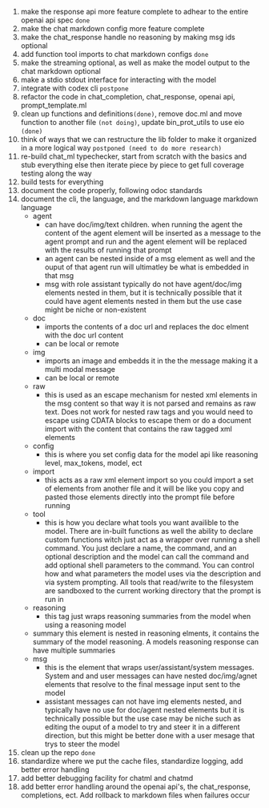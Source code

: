 1. make the response api more feature complete to adhear to the entire openai api spec ```done```
2. make the chat markdown config more feature complete
3. make the chat_response handle no reasoning by making msg ids optional
4. add function tool imports to chat markdown configs ```done```
5. make the streaming optional, as well as make the model output to the chat markdown optional
6. make a stdio stdout interface for interacting with the model
7. integrate with codex cli ```postpone```
8. refactor the code in chat_completion, chat_response, openai api, prompt_template.ml
9. clean up functions and definitions```(done)```, remove doc.ml and move function to another file ```(not doing)```, update bin_prot_utils to use eio ```(done)```
10. think of ways that we can restructure the lib folder to make it organized in a more logical way ```postponed (need to do more research)```
11. re-build chat_ml typechecker, start from scratch with the basics and stub everything else then iterate piece by piece to get full coverage testing along the way
12. build tests for everything
13. document the code properly, following odoc standards
14. document the cli, the language, and the markdown language
    markdown language
    - agent
        - can have doc/img/text children. when running the agent the content of the agent element will be inserted as a message to the agent prompt and run and the agent element will be replaced with the results of running that prompt
        - an agent can be nested inside of a msg element as well and the ouput of that agent run will ultimatley be what is embedded in that msg
        - msg with role assistant typically do not have agent/doc/img elements nested in them, but it is technically possible that it could have agent elements nested in them but the use case might be niche or non-existent
    - doc
        - imports the contents of a doc url and replaces the doc elment with the doc url content
        - can be local or remote
    - img
        - imports an image and embedds it in the the message making it a multi modal message
        - can be local or remote
    - raw
        - this is used as an escape mechanism for nested xml elements in the msg content so that way it is not parsed and remains as raw text. Does not work for nested raw tags and you would need to escape using CDATA blocks to escape them or do a document import with the content that contains the raw tagged xml elements
    - config
        - this is where you set config data for the model api like reasoning level, max_tokens, model, ect
    - import
        - this acts as a raw xml element import so you could import a set of elements from another file and it will be like you copy and pasted those elements directly into the prompt file before running
    - tool
        - this is how you declare what tools you want availible to the model. There are in-built functions as well the ability to declare custom functions witch just act as a wrapper over running a shell command. You just declare a name, the command, and an optional description and the model can call the command and add optional shell parameters to the command. You can control how and what parameters the model uses via the description and via system prompting. All tools that read/write to the filesystem are sandboxed to the current working directory that the prompt is run in
    - reasoning
        - this tag just wraps reasoning summaries from the model when using a reasoning model
    - summary
        this element is nested in reasoning elments, it contains the summary of the model reasoning. A models reasoning response can have multiple summaries
    - msg
        - this is the element that wraps user/assistant/system messages. System and and user messages can have nested doc/img/agnet elements that resolve to the final message input sent to the model
        - assistant messages can not have img elements nested, and typically have no use for doc/agent nested elements but it is technically possible but the use case may be niche such as editing the ouput of a model to try and steer it in a different direction, but this might be better done with a user mesage that trys to steer the model
15. clean up the repo ```done```
16. standardize where we put the cache files, standardize logging, add better error handling
17. add better debugging facility for chatml and chatmd
18. add better error handling around the openai api's, the chat_response, completions, ect. Add rollback to markdown files when failures occur